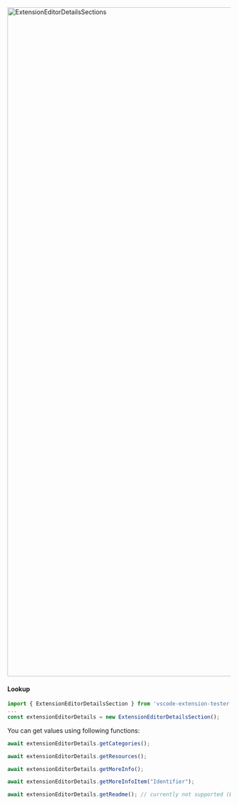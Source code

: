 <img width="1512" alt="ExtensionEditorDetailsSections" src="https://github.com/user-attachments/assets/b795e36c-41b2-4251-9d2a-58585377dfe0">

#### Lookup

```typescript
import { ExtensionEditorDetailsSection } from 'vscode-extension-tester';
...
const extensionEditorDetails = new ExtensionEditorDetailsSection();
```

You can get values using following functions:

```typescript
await extensionEditorDetails.getCategories();

await extensionEditorDetails.getResources();

await extensionEditorDetails.getMoreInfo();

await extensionEditorDetails.getMoreInfoItem("Identifier");

await extensionEditorDetails.getReadme(); // currently not supported (Blocked by https://github.com/redhat-developer/vscode-extension-tester/issues/1492)
```
